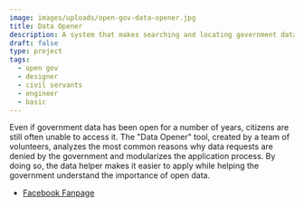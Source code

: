 ```yaml
---
image: images/uploads/open-gov-data-opener.jpg
title: Data Opener
description: A system that makes searching and locating government data easier
draft: false
type: project
tags:
  - open gov
  - designer
  - civil servants
  - engineer
  - basic
---
```

Even if government data has been open for a number of years, citizens are still often unable to access it. The "Data Opener" tool, created by a team of volunteers, analyzes the most common reasons why data requests are denied by the government and modularizes the application process. By doing so, the data helper makes it easier to apply while helping the government understand the importance of open data.

- [Facebook Fanpage](https://www.facebook.com/profile.php?id=100057697711099&paipv=0&eav=Afb9hPjbDqVpyxkq3rBKCiDTF8MvKTbU0Y4Fs3vzfhvvwc2HWTcMdCuP16zCOybpl1E&_rdr)
